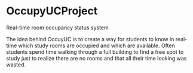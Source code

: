 # OccupyUCProject
Real-time room occupancy status system

The idea behind OccuyUC is to create a way for students to know in real-time which study rooms are occupied and which are available. Often students spend time walking through a full building to find a free spot to study just to realize there are no rooms and that all their time looking was wasted.

